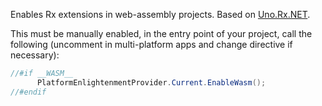 Enables Rx extensions in web-assembly projects.
Based on [Uno.Rx.NET](https://github.com/nventive/Uno.Rx.NET).

This must be manually enabled, in the entry point of your project, call the following (uncomment in multi-platform apps and change directive if necessary):

```c#
//#if __WASM__
      PlatformEnlightenmentProvider.Current.EnableWasm();
//#endif
```
